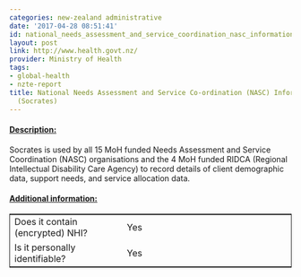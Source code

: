 ```yaml
---
categories: new-zealand administrative
date: '2017-04-28 08:51:41'
id: national_needs_assessment_and_service_coordination_nasc_information_system_socrates
layout: post
link: http://www.health.govt.nz/
provider: Ministry of Health
tags:
- global-health
- nzte-report
title: National Needs Assessment and Service Co-ordination (NASC) Information System
  (Socrates)
---
```



 <h4> <u>Description:</u> </h4>
Socrates is used by all 15 MoH funded Needs Assessment and Service Coordination (NASC) organisations and the 4 MoH funded RIDCA (Regional Intellectual Disability Care Agency) to record details of client demographic data, support needs, and service allocation data.  
 <h4> <u>Additional information:</u> </h4>
 <table style="border: 1px solid">
 <tr> <td width="40%"> Does it contain (encrypted) NHI? </td> <td>Yes</td> </tr>
 <tr> <td width="40%"> Is it personally identifiable? </td> <td>Yes</td> </tr>
 </table>